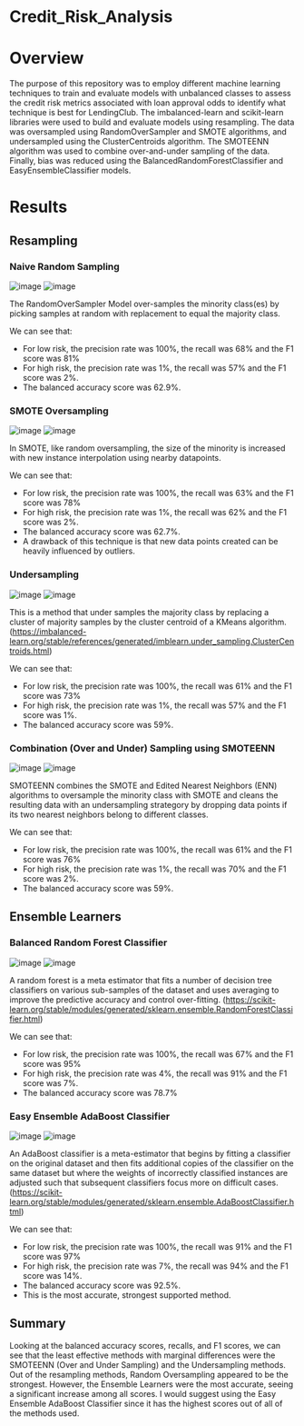 # Credit_Risk_Analysis

# Overview

The purpose of this repository was to employ different machine learning techniques to train and evaluate models with unbalanced classes to assess the credit risk metrics associated with loan approval odds to identify what technique is best for LendingClub. The imbalanced-learn and scikit-learn libraries were used to build and evaluate models using resampling. The data was oversampled using RandomOverSampler and SMOTE algorithms, and undersampled using the ClusterCentroids algorithm. The SMOTEENN algorithm was used to combine over-and-under sampling of the data. Finally, bias was reduced using the BalancedRandomForestClassifier and EasyEnsembleClassifier models. 

# Results 

## Resampling

### Naive Random Sampling
![image](https://user-images.githubusercontent.com/95376544/164165531-e06ecda7-1eeb-4696-a517-1a3d225d0425.png)
![image](https://user-images.githubusercontent.com/95376544/164173979-9c3fca9a-69bc-4660-b6b4-4d0099863928.png)

The RandomOverSampler Model over-samples the minority class(es) by picking samples at random with replacement to equal the majority class. 

We can see that:
 * For low risk, the precision rate was 100%, the recall was 68% and the F1 score was 81%
 * For high risk, the precision rate was 1%, the recall was 57% and the F1 score was 2%. 
 * The balanced accuracy score was 62.9%.

### SMOTE Oversampling
![image](https://user-images.githubusercontent.com/95376544/164167960-7cc43b3d-195b-44eb-8fec-653a9c9b52da.png)
![image](https://user-images.githubusercontent.com/95376544/164174026-876670df-56cc-455b-9c05-4776a888feb9.png)

 In SMOTE, like random oversampling, the size of the minority is increased with new instance interpolation using nearby datapoints.

 We can see that:
 * For low risk, the precision rate was 100%, the recall was 63% and the F1 score was 78%
 * For high risk, the precision rate was 1%, the recall was 62% and the F1 score was 2%. 
 * The balanced accuracy score was 62.7%.
 * A drawback of this technique is that new data points created can be heavily influenced by outliers.


### Undersampling 
![image](https://user-images.githubusercontent.com/95376544/164170558-6f06f6e4-0f36-4104-b9b2-807f00e5f0eb.png)
![image](https://user-images.githubusercontent.com/95376544/164174068-7bdfabd1-842a-42d4-8167-8495fa7f9aff.png)

This is a method that under samples the majority class by replacing a cluster of majority samples by the cluster centroid of a KMeans algorithm. (https://imbalanced-learn.org/stable/references/generated/imblearn.under_sampling.ClusterCentroids.html)

We can see that:
 * For low risk, the precision rate was 100%, the recall was 61% and the F1 score was 73%
 * For high risk, the precision rate was 1%, the recall was 57% and the F1 score was 1%. 
 * The balanced accuracy score was 59%.


### Combination (Over and Under) Sampling using SMOTEENN
![image](https://user-images.githubusercontent.com/95376544/164178604-fe18750f-5e77-4591-b0f9-f7d297973e1a.png)
![image](https://user-images.githubusercontent.com/95376544/164174115-1baac7dd-8e90-4fac-bb86-fa59c3467ff2.png)

SMOTEENN combines the SMOTE and Edited Nearest Neighbors (ENN) algorithms to oversample the minority class with SMOTE and cleans the resulting data with an undersampling strategory by dropping data points if its two nearest neighbors belong to different classes. 

We can see that:
 * For low risk, the precision rate was 100%, the recall was 61% and the F1 score was 76%
 * For high risk, the precision rate was 1%, the recall was 70% and the F1 score was 2%. 
 * The balanced accuracy score was 59%.

## Ensemble Learners

### Balanced Random Forest Classifier
![image](https://user-images.githubusercontent.com/95376544/164172094-692b1f4b-803d-40ba-9e2d-1695d553c3d1.png)
![image](https://user-images.githubusercontent.com/95376544/164173837-6361f8e1-3bd2-4cf0-aeae-d5e2f29788f0.png)

A random forest is a meta estimator that fits a number of decision tree classifiers on various sub-samples of the dataset and uses averaging to improve the predictive accuracy and control over-fitting. (https://scikit-learn.org/stable/modules/generated/sklearn.ensemble.RandomForestClassifier.html)

We can see that:
 * For low risk, the precision rate was 100%, the recall was 67% and the F1 score was 95%
 * For high risk, the precision rate was 4%, the recall was 91% and the F1 score was 7%. 
 * The balanced accuracy score was 78.7%

### Easy Ensemble AdaBoost Classifier
![image](https://user-images.githubusercontent.com/95376544/164172618-25957ead-a885-4955-b72b-076f51406f67.png)
![image](https://user-images.githubusercontent.com/95376544/164173886-d8b4e9f3-2706-4f8b-a4e9-76c42b8a2c0c.png)

An AdaBoost classifier is a meta-estimator that begins by fitting a classifier on the original dataset and then fits additional copies of the classifier on the same dataset but where the weights of incorrectly classified instances are adjusted such that subsequent classifiers focus more on difficult cases. (https://scikit-learn.org/stable/modules/generated/sklearn.ensemble.AdaBoostClassifier.html)

We can see that:
 * For low risk, the precision rate was 100%, the recall was 91% and the F1 score was 97%
 * For high risk, the precision rate was 7%, the recall was 94% and the F1 score was 14%. 
 * The balanced accuracy score was 92.5%.
 * This is the most accurate, strongest supported method.

## Summary

Looking at the balanced accuracy scores, recalls, and F1 scores, we can see that the least effective methods with marginal differences were the SMOTEENN (Over and Under Sampling) and the Undersampling methods. Out of the resampling methods, Random Oversampling appeared to be the strongest. However, the Ensemble Learners were the most accurate, seeing a significant increase among all scores. I would suggest using the Easy Ensemble AdaBoost Classifier since it has the highest scores out of all of the methods used. 
